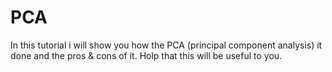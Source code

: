 # PCA
In this tutorial i will show you how the PCA (principal component analysis) it done and the pros & cons of it.
Holp that this will be useful to you.
